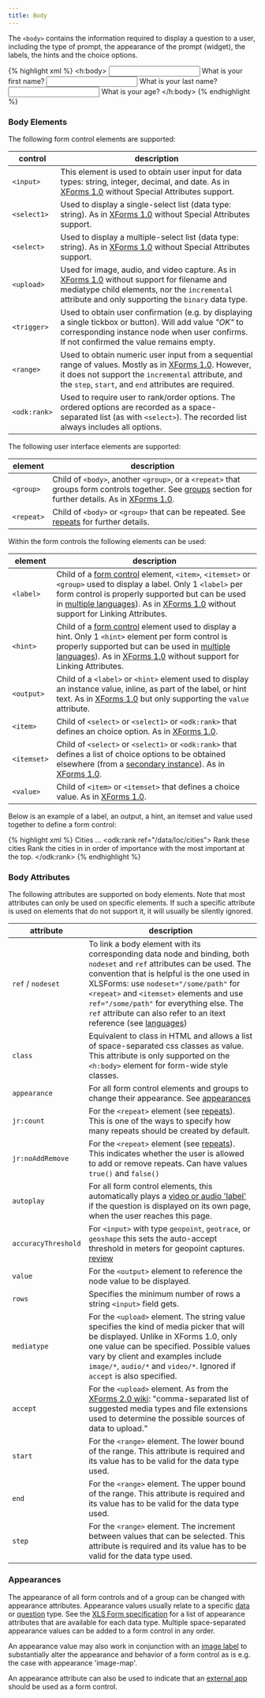 ```yaml
---
title: Body
---
```


The `<body>` contains the information required to display a question to a user, including the type of prompt, the appearance of the prompt (widget), the labels, the hints and the choice options.

{% highlight xml %}
 <h:body>
    <input ref="/data/firstname">
        <label>What is your first name?</label>
    </input>
    <input ref="/data/lastname">
        <label>What is your last name?</label>
    </input>
    <input ref="/data/age">
        <label>What is your age?</label>
    </input>
</h:body>
{% endhighlight %}

### Body Elements

The following form control elements are supported:

| control       | description
|---------------|------------
|`<input>`      | This element is used to obtain user input for data types: string, integer, decimal, and date. As in [XForms 1.0](https://www.w3.org/TR/2003/REC-xforms-20031014/slice8.html#ui-input) without Special Attributes support.
|`<select1>`    | Used to display a single-select list (data type: string). As in [XForms 1.0](https://www.w3.org/TR/2003/REC-xforms-20031014/slice8.html#ui-selectOne) without Special Attributes support.
|`<select>`     | Used to display a multiple-select list (data type: string). As in [XForms 1.0](https://www.w3.org/TR/2003/REC-xforms-20031014/slice8.html#ui-selectMany) without Special Attributes support.
|`<upload>`     | Used for image, audio, and video capture. As in [XForms 1.0](https://www.w3.org/TR/2003/REC-xforms-20031014/slice8.html#ui-upload) without support for filename and mediatype child elements, nor the `incremental` attribute and only supporting the `binary` data type.
|`<trigger>`    | Used to obtain user confirmation (e.g. by displaying a single tickbox or button). Will add value _"OK"_ to corresponding instance node when user confirms. If not confirmed the value remains empty.
|`<range>`      | Used to obtain numeric user input from a sequential range of values. Mostly as in [XForms 1.0](https://www.w3.org/TR/2003/REC-xforms-20031014/slice8.html#ui-range). However, it does not support the `incremental` attribute, and the `step`, `start`, and `end` attributes are required.
|`<odk:rank>`   | Used to require user to rank/order options. The ordered options are recorded as a space-separated list (as with `<select>`). The recorded list always includes all options.

The following user interface elements are supported:

| element       | description
|---------------|---------------------------------------
| `<group>`     | Child of `<body>`, another `<group>`, or a `<repeat>` that groups form controls together. See [groups](#groups) section for further details. As in [XForms 1.0](https://www.w3.org/TR/2003/REC-xforms-20031014/slice9.html#ui-group).
| `<repeat>`    | Child of `<body>` or `<group>` that can be repeated. See [repeats](#repeats) for further details.

Within the form controls the following elements can be used:

| element       | description
|---------------|------------------
| `<label>`     | Child of a [form control](#body-elements) element, `<item>`, `<itemset>` or `<group>` used to display a label. Only 1 `<label>` per form control is properly supported but can be used in [multiple languages](#languages)). As in [XForms 1.0](https://www.w3.org/TR/2003/REC-xforms-20031014/slice8.html#ui-commonelems-label) without support for Linking Attributes.
| `<hint>`      | Child of a [form control](#body-elements) element used to display a hint. Only 1 `<hint>` element per form control is properly supported but can be used in [multiple languages](#languages)). As in [XForms 1.0](https://www.w3.org/TR/2003/REC-xforms-20031014/slice8.html#ui-commonelems-hint) without support for Linking Attributes.
| `<output>`    | Child of a `<label>` or `<hint>` element used to display an instance value, inline, as part of the label, or hint text. As in [XForms 1.0](https://www.w3.org/TR/2003/REC-xforms-20031014/slice8.html#ui-output) but only supporting the `value` attribute.
| `<item>`      | Child of `<select>` or `<select1>` or `<odk:rank>` that defines an choice option. As in [XForms 1.0](https://www.w3.org/TR/2003/REC-xforms-20031014/slice8.html#ui-common-elements-item).
| `<itemset>`   | Child of `<select>` or `<select1>` or `<odk:rank>` that defines a list of choice options to be obtained elsewhere (from a [secondary instance](#secondary-instances)). As in [XForms 1.0](https://www.w3.org/TR/2003/REC-xforms-20031014/slice9.html#ui-common-elements-itemset).
| `<value>`     | Child of `<item>` or `<itemset>` that defines a choice value. As in [XForms 1.0](https://www.w3.org/TR/2003/REC-xforms-20031014/slice8.html#ui-common-choices-value).

Below is an example of a label, an output, a hint, an itemset and value used together to define a form control:

{% highlight xml %}
 <group ref="/data/loc">
    <label>Cities</label>
    ...
    <odk:rank ref="/data/loc/cities">
        <label>Rank these cities</label>
        <hint>Rank the cities in <output value="/data/loc/country"/> in order of importance with the most important at the top.</hint>
        <itemset nodeset="randomize(instance('cities')/root/item[country= /data/loc/country ])">
            <value ref="name"/>
            <label ref="label"/>
        </itemset>
    </odk:rank>
</group>
{% endhighlight %}

### Body Attributes

The following attributes are supported on body elements. Note that most attributes can only be used on specific elements. If such a specific attribute is used on elements that do not support it, it will usually be silently ignored. 

| attribute     | description
|---------------|----------------
| `ref` / `nodeset` | To link a body element with its corresponding data node and binding, both `nodeset` and `ref` attributes can be used. The convention that is helpful is the one used in XLSForms: use `nodeset="/some/path"` for `<repeat>` and `<itemset>` elements and use `ref="/some/path"` for everything else. The `ref` attribute can also refer to an itext reference (see [languages](#languages))
| `class`         | Equivalent to class in HTML and allows a list of space-separated css classes as value. This attribute is only supported on the `<h:body>` element for form-wide style classes.
| `appearance`    | For all form control elements and groups to change their appearance. See [appearances](#appearances)
| `jr:count`      | For the `<repeat>` element (see [repeats](#repeats)). This is one of the ways to specify how many repeats should be created by default.
| `jr:noAddRemove`| For the `<repeat>` element (see [repeats](#repeats)). This indicates whether the user is allowed to add or remove repeats. Can have values `true()` and `false()`
| `autoplay`      | For all form control elements, this automatically plays a [video or audio 'label'](#media) if the question is displayed on its own page, when the user reaches this page.
| `accuracyThreshold` | For `<input>` with type `geopoint`, `geotrace`, or `geoshape` this sets the auto-accept threshold in meters for geopoint captures. [review]()
| `value`         | For the `<output>` element to reference the node value to be displayed.
| `rows`          | Specifies the minimum number of rows a string `<input>` field gets.
| `mediatype`     | For the `<upload>` element. The string value specifies the kind of media picker that will be displayed. Unlike in XForms 1.0, only one value can be specified. Possible values vary by client and examples include `image/*`, `audio/*` and `video/*`. Ignored if `accept` is also specified.
|`accept`         | For the `<upload>` element. As from the [XForms 2.0 wiki](https://www.w3.org/community/xformsusers/wiki/XForms_2.0#The_upload_Element): "comma-separated list of suggested media types and file extensions used to determine the possible sources of data to upload."
|`start`          | For the `<range>` element. The lower bound of the range. This attribute is required and its value has to be valid for the data type used.
|`end`            | For the `<range>` element. The upper bound of the range. This attribute is required and its value has to be valid for the data type used.
|`step`           | For the `<range>` element. The increment between values that can be selected. This attribute is required and its value has to be valid for the data type used.


### Appearances

The appearance of all form controls and of a group can be changed with appearance attributes. Appearance values usually relate to a specific [data](#data-types) or [question](#body-elements) type. See the [XLS Form specification](http://xlsform.org) for a list of appearance attributes that are available for each data type. Multiple space-separated appearance values can be added to a form control in any order.

An appearance value may also work in conjunction with an [image label](#media) to substantially alter the appearance and behavior of a form control as is e.g. the case with appearance 'image-map'.

An appearance attribute can also be used to indicate that an [external app](#external-applications) should be used as a form control.


